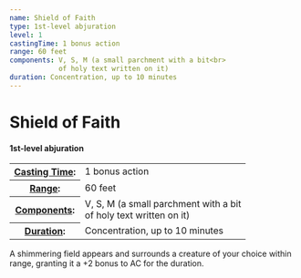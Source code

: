 ```yaml
---
name: Shield of Faith
type: 1st-level abjuration
level: 1
castingTime: 1 bonus action
range: 60 feet
components: V, S, M (a small parchment with a bit<br>
			of holy text written on it)
duration: Concentration, up to 10 minutes
---
```


Shield of Faith
===============

#### 1st-level abjuration

<table cellspacing="0" class="statBlock"><tbody><tr><th><a href="/srd/spellcasting/castingASpell.htm#castingtime">Casting Time</a>:</th><td>1 bonus action</td></tr><tr><th><a href="/srd/spellcasting/castingASpell.htm#range">Range</a>:</th><td>60 feet</td></tr><tr><th><a href="/srd/spellcasting/castingASpell.htm#components">Components</a>:</th><td>V, S, M (a small parchment with a bit<br>of holy text written on it)</td></tr><tr><th><a href="/srd/spellcasting/castingASpell.htm#duration">Duration</a>:</th><td>Concentration, up to 10 minutes</td></tr></tbody></table>

A shimmering field appears and surrounds a creature of your choice within range, granting it a +2 bonus to AC for the duration.